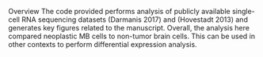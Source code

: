 Overview
The code provided performs analysis of publicly available single-cell RNA sequencing datasets (Darmanis 2017) and (Hovestadt 2013) and generates key figures related to the manuscript.
Overall, the analysis here compared neoplastic MB cells to non-tumor brain cells. This can be used in other contexts to perform differential expression analysis.

